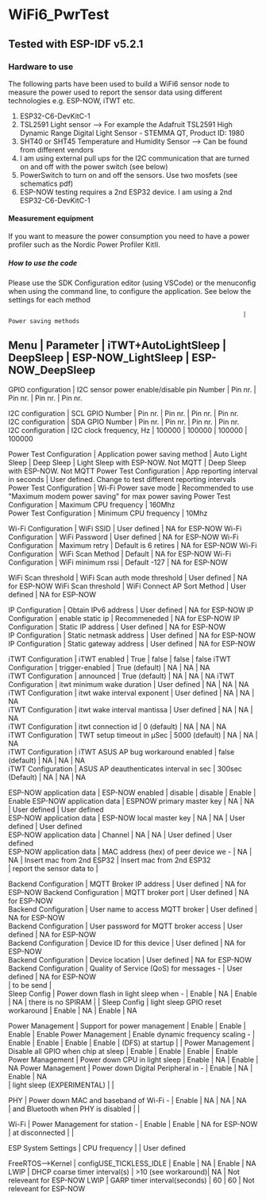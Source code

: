 # WiFi6_PwrTest

## Tested with ESP-IDF v5.2.1

### Hardware to use
The following parts have been used to build a WiFi6 sensor node to measure the power used to report the sensor data using different technologies e.g. ESP-NOW, iTWT etc.
1. ESP32-C6-DevKitC-1
2. TSL2591 Light sensor --> For example the Adafruit TSL2591 High Dynamic Range Digital Light Sensor - STEMMA QT, Product ID: 1980
3. SHT40 or SHT45 Temperature and Humidity Sensor --> Can be found from different vendors
4. I am using external pull ups for the I2C communication that are turned on and off with the power switch (see below)
5. PowerSwitch to turn on and off the sensors. Use two mosfets (see schematics pdf)
6. ESP-NOW testing requires a 2nd ESP32 device. I am using a 2nd ESP32-C6-DevKitC-1

#### Measurement equipment
If you want to measure the power consumption you need to have a power profiler such as the Nordic Power Profiler KitII. 

##### How to use the code
Please use the SDK Configuration editor (using VSCode) or the menuconfig when using the command line, to configure the application.
See below the settings for each method

                                                                      |                                 Power saving methods
Menu                     | Parameter                                  | iTWT+AutoLightSleep | DeepSleep   | ESP-NOW_LightSleep                    | ESP-NOW_DeepSleep
----------------------------------------------------------------------------------------------------------------------------------------------------------------------------------------
GPIO configuration       | I2C sensor power enable/disable pin Number |        Pin nr.      |  Pin nr.    |   Pin nr.                             |   Pin nr.

I2C configuration        | SCL GPIO Number                            |        Pin nr.      |  Pin nr.    |   Pin nr.                             |   Pin nr.           
I2C configuration        | SDA GPIO Number                            |        Pin nr.      |  Pin nr.    |   Pin nr.                             |   Pin nr.           
I2C configuration        | I2C clock frequency, Hz                    |        100000       |  100000     |   100000                              |   100000

Power Test Configuration | Application power saving method            |   Auto Light Sleep  | Deep Sleep  |  Light Sleep with ESP-NOW. Not MQTT   |   Deep Sleep with ESP-NOW. Not MQTT
Power Test Configuration | App reporting interval in seconds          |                             User defined. Change to test different reporting intervals
Power Test Configuration | Wi-Fi Power save mode                      |    Recommended to use "Maximum modem power saving" for max power saving
Power Test Configuration | Maximum CPU frequency                      |                                             160Mhz            
Power Test Configuration | Minimum CPU frequency                      |                                              10Mhz

Wi-Fi Configuration      | WiFi SSID                                  |            User defined           |                    NA for ESP-NOW
Wi-Fi Configuration      | WiFi Password                              |            User defined           |                    NA for ESP-NOW
Wi-Fi Configuration      | Maximum retry                              |            Default is 6 retires   |                    NA for ESP-NOW
Wi-Fi Configuration      | WiFi Scan Method                           |            Default                |                    NA for ESP-NOW
Wi-Fi Configuration      | WiFi minimum rssi                          |            Default -127           |                    NA for ESP-NOW

WiFi Scan threshold      | WiFi Scan auth mode threshold              |            User defined           |                    NA for ESP-NOW
WiFi Scan threshold      | WiFi Connect AP Sort Method                |            User defined           |                    NA for ESP-NOW

IP Configuration         | Obtain IPv6 address                        |            User defined           |                    NA for ESP-NOW
IP Configuration         | enable static ip                           |            Recommeneded           |                    NA for ESP-NOW
IP Configuration         | Static IP address                          |            User defined           |                    NA for ESP-NOW            
IP Configuration         | Static netmask address                     |            User defined           |                    NA for ESP-NOW                 
IP Configuration         | Static gateway address                     |            User defined           |                    NA for ESP-NOW                 

iTWT Configuration       | iTWT enabled                               |  True               |  false      | false                                 |  false
iTWT Configuration       | trigger-enabled                            |  True (default)     |  NA         | NA                                    |  NA         
iTWT Configuration       | announced                                  |  True (default)     |  NA         | NA                                    |  NA
iTWT Configuration       | itwt minimum wake duration                 |  User defined       |  NA         | NA                                    |  NA               
iTWT Configuration       | itwt wake interval exponent                |  User defined       |  NA         | NA                                    |  NA                
iTWT Configuration       | itwt wake interval mantissa                |  User defined       |  NA         | NA                                    |  NA                
iTWT Configuration       | itwt connection id                         |  0 (default)        |  NA         | NA                                    |  NA     
iTWT Configuration       | TWT setup timeout in µSec                  |  5000 (default)     |  NA         | NA                                    |  NA               
iTWT Configuration       | iTWT ASUS AP bug workaround enabled        |  false (default)    |  NA         | NA                                    |  NA                                             
iTWT Configuration       | ASUS AP deauthenticates interval in sec    |  300sec (Default)   |  NA         | NA                                    |  NA

ESP-NOW application data | ESP-NOW enabled                            |   disable           |  disable    |   Enable                              | Enable
ESP-NOW application data | ESPNOW primary master key                  |       NA            | NA          | User defined                          | User defined               
ESP-NOW application data | ESP-NOW local master key                   |       NA            | NA          | User defined                          | User defined               
ESP-NOW application data | Channel                                    |       NA            | NA          | User defined                          | User defined                   
ESP-NOW application data | MAC address (hex) of peer device we -      |       NA            | NA          | Insert mac from 2nd ESP32             | Insert mac from 2nd ESP32                                                
                         | report the sensor data to                  |                      
                   
Backend Configuration    | MQTT Broker IP address                     |            User defined           |                    NA for ESP-NOW
Backend Configuration    | MQTT broker port                           |            User defined           |                    NA for ESP-NOW             
Backend Configuration    | User name to access MQTT broker            |            User defined           |                    NA for ESP-NOW                            
Backend Configuration    | User password for MQTT broker access       |            User defined           |                    NA for ESP-NOW                                 
Backend Configuration    | Device ID for this device                  |            User defined           |                    NA for ESP-NOW                      
Backend Configuration    | Device location                            |            User defined           |                    NA for ESP-NOW            
Backend Configuration    | Quality of Service (QoS) for messages -    |            User defined           |                    NA for ESP-NOW                                    
                         | to be send                                 |       
Sleep Config             | Power down flash in light sleep when -     | Enable              | NA          |  Enable                               | NA
                         | there is no SPIRAM                         |                     |
Sleep Config             | light sleep GPIO reset workaround          | Enable              | NA          |  Enable                               | NA

Power Management         | Support for power management               | Enable              | Enable      |  Enable                               | Enable
Power Management         | Enable dynamic frequency scaling -         | Enable              | Enable      |  Enable                               | Enable
                         | (DFS) at startup                           |                     |
Power Management         | Disable all GPIO when chip at sleep        | Enable              | Enable      |  Enable                               | Enable
Power Management         | Power down CPU in light sleep              | Enable              | NA          |  Enable                               | NA
Power Management         | Power down Digital Peripheral in -         | Enable              | NA          |  Enable                               | NA  
                         | light sleep (EXPERIMENTAL)                 |                     | 

PHY                      | Power down MAC and baseband of Wi-Fi -     | Enable              | NA          |  NA                                   | NA      
                         | and Bluetooth when PHY is disabled         |                     |                

Wi-Fi                    | Power Management for station -             | Enable              | Enable      |                    NA for ESP-NOW                    
                         | at disconnected                            |                     |

ESP System Settings      | CPU frequency                              |                     |          User defined

FreeRTOS-->Kernel        | configUSE_TICKLESS_IDLE                    | Enable              | NA          |  Enable                               | NA
LWIP                     | DHCP coarse timer interval(s)              | >10 (see workaround)| NA          |             Not releveant for ESP-NOW
LWIP                     | GARP timer interval(seconds)               | 60                  | 60          |             Not releveant for ESP-NOW 